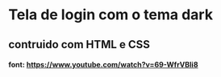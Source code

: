 # Tela de login com o tema dark

## contruido com HTML e CSS

#### font: https://www.youtube.com/watch?v=69-WfrVBli8